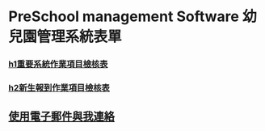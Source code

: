 # PreSchool management Software 幼兒園管理系統表單
### [h1重要系統作業項目檢核表](http://pssw.azurewebsites.net/html/h1.pdf)
### [h2新生報到作業項目檢核表](http://pssw.azurewebsites.net/html/h2.pdf)
## [使用電子郵件與我連絡](mailto://chenlidu@so-net.net.tw)
